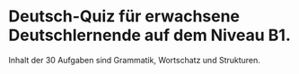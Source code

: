  # Deutsch-Quiz für erwachsene Deutschlernende auf dem Niveau B1.
Inhalt der 30 Aufgaben sind Grammatik, Wortschatz und Strukturen.
